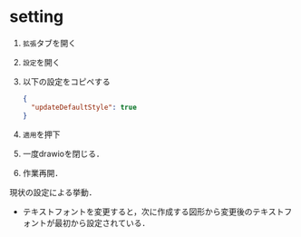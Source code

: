 # setting

1. `拡張`タブを開く
2. `設定`を開く
3. 以下の設定をコピペする

     ```json
     {
       "updateDefaultStyle": true
     }
     ```

4. `適用`を押下
5. 一度drawioを閉じる．
6. 作業再開．

現状の設定による挙動．

- テキストフォントを変更すると，次に作成する図形から変更後のテキストフォントが最初から設定されている．
